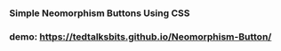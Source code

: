 ### Simple Neomorphism Buttons Using CSS

### demo: https://tedtalksbits.github.io/Neomorphism-Button/
